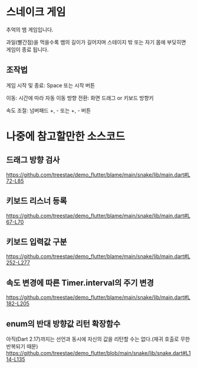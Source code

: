 # 스네이크 게임
추억의 뱀 게임입니다.

과일(빨간점)을 먹을수록 뱀의 길이가 길어지며
스테이지 밖 또는 자기 몸에 부딪히면 게임이 종료 됩니다.

## 조작법
게임 시작 및 종료: Space 또는 시작 버튼

이동: 시간에 따라 자동 이동
방향 전환: 화면 드래그 or 키보드 방향키

속도 조절: 넘버패드 +, - 또는 +, - 버튼


# 나중에 참고할만한 소스코드

## 드래그 방향 검사
https://github.com/treestae/demo_flutter/blame/main/snake/lib/main.dart#L72-L85


## 키보드 리스너 등록
https://github.com/treestae/demo_flutter/blame/main/snake/lib/main.dart#L67-L70


## 키보드 입력값 구분
https://github.com/treestae/demo_flutter/blame/main/snake/lib/main.dart#L252-L277


## 속도 변경에 따른 Timer.interval의 주기 변경
https://github.com/treestae/demo_flutter/blame/main/snake/lib/main.dart#L182-L205


## enum의 반대 방향값 리턴 확장함수
아직(Dart 2.17)까지는 선언과 동시에 자신의 값을 리턴할 수는 없다.(재귀 호출로 무한 반복되기 때문)
https://github.com/treestae/demo_flutter/blob/main/snake/lib/snake.dart#L114-L135
